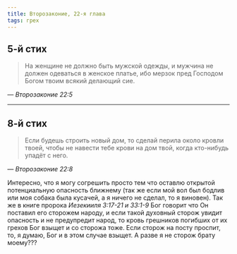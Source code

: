 ```yaml
---
title: Второзаконие, 22-я глава
tags: грех
---
```


## 5-й стих

> На женщине не должно быть мужской одежды, и мужчина не должен одеваться в женское платье,
> ибо мерзок пред Господом Богом твоим всякий делающий сие.

— <cite>Второзаконие&nbsp;22:5</cite>

***

## 8-й стих

> Если будешь строить новый дом, то сделай перила около кровли твоей, чтобы не навести тебе крови на дом твой,
> когда кто-нибудь упадёт с него.

— <cite>Второзаконие&nbsp;22:8</cite>

Интересно, что я могу согрешить просто тем что оставлю открытой потенциальную опасность ближнему (так же если мой вол был бодлив
или моя собака была кусачей, а я ничего не сделал, то я виновен). Так же в книге пророка <cite>Иезекииля 3:17-21 и 33:1-9</cite>
Бог говорит что Он поставил его сторожем народу, и если такой духовный сторож увидит опасность и не предупредит народ,
то кровь грешников погибших от их грехов Бог взыщет и со сторожа тоже. Если сторож на посту проспит, то, я думаю,
Бог и в этом случае взыщет. А разве я не сторож брату моему??? 
